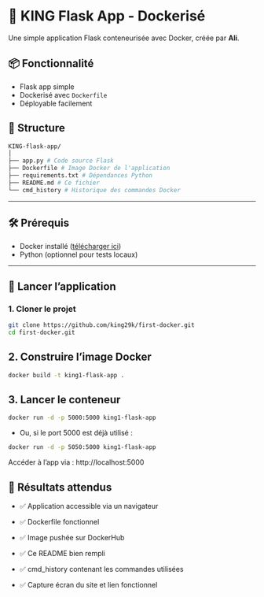 # 🚀 KING Flask App - Dockerisé

Une simple application Flask conteneurisée avec Docker, créée par **Ali**.

## 📦 Fonctionnalité

- Flask app simple
- Dockerisé avec `Dockerfile`
- Déployable facilement

## 📂 Structure

```bash
KING-flask-app/
│
├── app.py # Code source Flask
├── Dockerfile # Image Docker de l'application
├── requirements.txt # Dépendances Python
├── README.md # Ce fichier
└── cmd_history # Historique des commandes Docker
```

---

## 🛠️ Prérequis

- Docker installé ([télécharger ici](https://www.docker.com/get-started))
- Python (optionnel pour tests locaux)

---

## 🚀 Lancer l’application

### 1. Cloner le projet

```bash
git clone https://github.com/king29k/first-docker.git
cd first-docker.git
```

## 2. Construire l’image Docker

```bash
docker build -t king1-flask-app .
``` 

## 3. Lancer le conteneur

```bash
docker run -d -p 5000:5000 king1-flask-app
```

* Ou, si le port 5000 est déjà utilisé :

```bash
docker run -d -p 5050:5000 king1-flask-app
```

Accéder à l’app via : http://localhost:5000


## 📸 Résultats attendus
* ✅ Application accessible via un navigateur

* ✅ Dockerfile fonctionnel

* ✅ Image pushée sur DockerHub

* ✅ Ce README bien rempli

* ✅ cmd_history contenant les commandes utilisées

* ✅ Capture écran du site et lien fonctionnel

